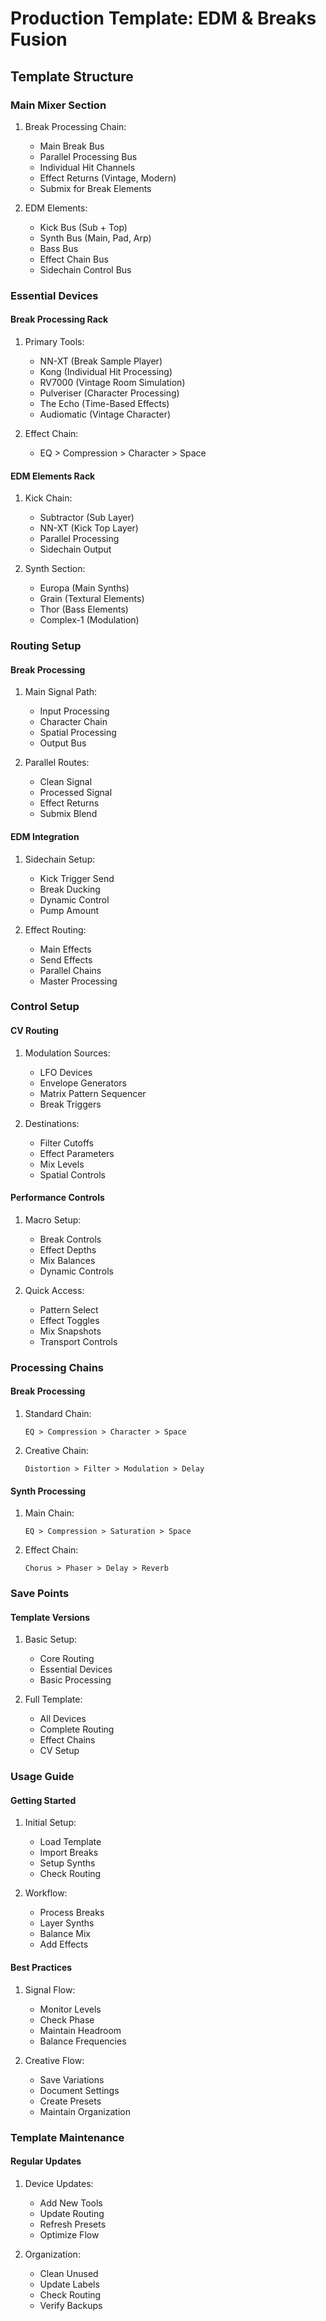 # Production Template: EDM & Breaks Fusion

## Template Structure

### Main Mixer Section
1. Break Processing Chain:
   - Main Break Bus
   - Parallel Processing Bus
   - Individual Hit Channels
   - Effect Returns (Vintage, Modern)
   - Submix for Break Elements

2. EDM Elements:
   - Kick Bus (Sub + Top)
   - Synth Bus (Main, Pad, Arp)
   - Bass Bus
   - Effect Chain Bus
   - Sidechain Control Bus

### Essential Devices

#### Break Processing Rack
1. Primary Tools:
   - NN-XT (Break Sample Player)
   - Kong (Individual Hit Processing)
   - RV7000 (Vintage Room Simulation)
   - Pulveriser (Character Processing)
   - The Echo (Time-Based Effects)
   - Audiomatic (Vintage Character)

2. Effect Chain:
   - EQ > Compression > Character > Space

#### EDM Elements Rack
1. Kick Chain:
   - Subtractor (Sub Layer)
   - NN-XT (Kick Top Layer)
   - Parallel Processing
   - Sidechain Output

2. Synth Section:
   - Europa (Main Synths)
   - Grain (Textural Elements)
   - Thor (Bass Elements)
   - Complex-1 (Modulation)

### Routing Setup

#### Break Processing
1. Main Signal Path:
   - Input Processing
   - Character Chain
   - Spatial Processing
   - Output Bus

2. Parallel Routes:
   - Clean Signal
   - Processed Signal
   - Effect Returns
   - Submix Blend

#### EDM Integration
1. Sidechain Setup:
   - Kick Trigger Send
   - Break Ducking
   - Dynamic Control
   - Pump Amount

2. Effect Routing:
   - Main Effects
   - Send Effects
   - Parallel Chains
   - Master Processing

### Control Setup

#### CV Routing
1. Modulation Sources:
   - LFO Devices
   - Envelope Generators
   - Matrix Pattern Sequencer
   - Break Triggers

2. Destinations:
   - Filter Cutoffs
   - Effect Parameters
   - Mix Levels
   - Spatial Controls

#### Performance Controls
1. Macro Setup:
   - Break Controls
   - Effect Depths
   - Mix Balances
   - Dynamic Controls

2. Quick Access:
   - Pattern Select
   - Effect Toggles
   - Mix Snapshots
   - Transport Controls

### Processing Chains

#### Break Processing
1. Standard Chain:
   ```
   EQ > Compression > Character > Space
   ```

2. Creative Chain:
   ```
   Distortion > Filter > Modulation > Delay
   ```

#### Synth Processing
1. Main Chain:
   ```
   EQ > Compression > Saturation > Space
   ```

2. Effect Chain:
   ```
   Chorus > Phaser > Delay > Reverb
   ```

### Save Points

#### Template Versions
1. Basic Setup:
   - Core Routing
   - Essential Devices
   - Basic Processing

2. Full Template:
   - All Devices
   - Complete Routing
   - Effect Chains
   - CV Setup

### Usage Guide

#### Getting Started
1. Initial Setup:
   - Load Template
   - Import Breaks
   - Setup Synths
   - Check Routing

2. Workflow:
   - Process Breaks
   - Layer Synths
   - Balance Mix
   - Add Effects

#### Best Practices
1. Signal Flow:
   - Monitor Levels
   - Check Phase
   - Maintain Headroom
   - Balance Frequencies

2. Creative Flow:
   - Save Variations
   - Document Settings
   - Create Presets
   - Maintain Organization

### Template Maintenance

#### Regular Updates
1. Device Updates:
   - Add New Tools
   - Update Routing
   - Refresh Presets
   - Optimize Flow

2. Organization:
   - Clean Unused
   - Update Labels
   - Check Routing
   - Verify Backups 